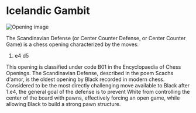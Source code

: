 # Icelandic Gambit

![Opening image](https://www.thechesswebsite.com/wp-content/uploads/2013/02/icelandic-gambit.jpg)

The Scandinavian Defense (or Center Counter Defense, or Center Counter Game) is a chess opening characterized by the moves:



1. e4 d5

This opening is classified under code B01 in the Encyclopaedia of Chess Openings. The Scandinavian Defense, described in the poem Scachs d'amor, is the oldest opening by Black recorded in modern chess. Considered to be the most directly challenging move available to Black after 1.e4, the general goal of the defense is to prevent White from controlling the center of the board with pawns, effectively forcing an open game, while allowing Black to build a strong pawn structure.